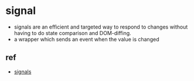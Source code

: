 # signal
+ signals are an efficient and targeted way to respond to changes without having to do state comparison and DOM-diffing.
+ a wrapper which sends an event when the value is changed

## ref
+ [signals](https://plainvanillaweb.com/blog/articles/2024-08-30-poor-mans-signals/)